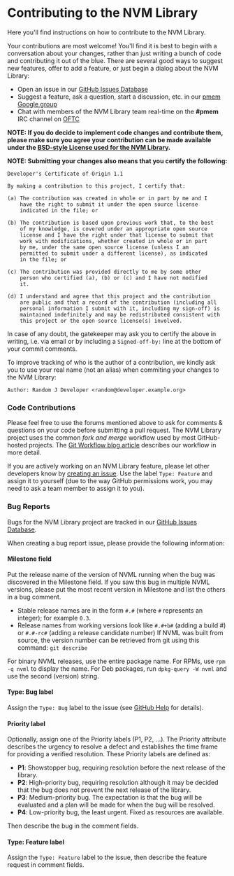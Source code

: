 # Contributing to the NVM Library

Here you'll find instructions on how to contribute to the NVM Library.

Your contributions are most welcome!  You'll find it is best to begin
with a conversation about your changes, rather than just writing a bunch
of code and contributing it out of the blue.
There are several good ways to suggest new features, offer to add a feature,
or just begin a dialog about the NVM Library:

* Open an issue in our [GitHub Issues Database](https://github.com/pmem/issues/issues)
* Suggest a feature, ask a question, start a discussion, etc. in our [pmem Google group](http://groups.google.com/group/pmem)
* Chat with members of the NVM Library team real-time on the **#pmem** IRC channel on [OFTC](http://www.oftc.net)

**NOTE: If you do decide to implement code changes and contribute them,
please make sure you agree your contribution can be made available
under the [BSD-style License used for the NVM Library](https://github.com/pmem/nvml/blob/master/LICENSE).**

**NOTE: Submitting your changes also means that you certify the following:**

```
Developer's Certificate of Origin 1.1

By making a contribution to this project, I certify that:

(a) The contribution was created in whole or in part by me and I
    have the right to submit it under the open source license
    indicated in the file; or

(b) The contribution is based upon previous work that, to the best
    of my knowledge, is covered under an appropriate open source
    license and I have the right under that license to submit that
    work with modifications, whether created in whole or in part
    by me, under the same open source license (unless I am
    permitted to submit under a different license), as indicated
    in the file; or

(c) The contribution was provided directly to me by some other
    person who certified (a), (b) or (c) and I have not modified
    it.

(d) I understand and agree that this project and the contribution
    are public and that a record of the contribution (including all
    personal information I submit with it, including my sign-off) is
    maintained indefinitely and may be redistributed consistent with
    this project or the open source license(s) involved.
```

In case of any doubt, the gatekeeper may ask you to certify the above in writing,
i.e. via email or by including a `Signed-off-by:` line at the bottom
of your commit comments.

To improve tracking of who is the author of a contribution, we kindly ask you
to use your real name (not an alias) when commiting your changes to the NVM Library:
```
Author: Random J Developer <random@developer.example.org>
```

### Code Contributions

Please feel free to use the forums mentioned above to ask
for comments & questions on your code before submitting
a pull request.  The NVM Library project uses the common
*fork and merge* workflow used by most GitHub-hosted projects.
The [Git Workflow blog article](http://pmem.io/2014/09/09/git-workflow.html)
describes our workflow in more detail.

If you are actively working on an NVM Library feature, please let other
developers know by [creating an issue](https://github.com/pmem/issues/issues).
Use the label `Type: Feature` and assign it to yourself (due to the way
GitHub permissions work, you may need to ask a team member to assign it to you).

### Bug Reports

Bugs for the NVM Library project are tracked in our [GitHub Issues Database](https://github.com/pmem/issues/issues).

When creating a bug report issue, please provide the following information:

#### Milestone field

Put the release name of the version of NVML running when the
bug was discovered in the Milestone field.  If you saw this bug
in multiple NVML versions, please put the most recent version in
Milestone and list the others in a bug comment.
- Stable release names are in the form `#.#` (where `#` represents an integer); for example `0.3`.
- Release names from working versions look like `#.#+b#` (adding a build #) or `#.#-rc#` (adding a release candidate number)
If NVML was built from source, the version number can be retrieved
from git using this command: `git describe`

For binary NVML releases, use the entire package name.
For RPMs, use `rpm -q nvml` to display the name.
For Deb packages, run `dpkg-query -W nvml` and use the
second (version) string.

#### Type: Bug label

Assign the `Type: Bug` label to the issue
(see [GitHub Help](https://help.github.com/articles/applying-labels-to-issues-and-pull-requests) for details).

#### Priority label

Optionally, assign one of the Priority labels (P1, P2, ...).
The Priority attribute describes the urgency to resolve a defect
and establishes the time frame for providing a verified resolution.
These Priority labels are defined as:

* **P1**: Showstopper bug, requiring resolution before the next release of the library.
* **P2**: High-priority bug, requiring resolution although it may be decided that the bug does not prevent the next release of the library.
* **P3**: Medium-priority bug.  The expectation is that the bug will be evaluated and a plan will be made for when the bug will be resolved.
* **P4**: Low-priority bug, the least urgent.  Fixed as resources are available.

Then describe the bug in the comment fields.

#### Type: Feature label

Assign the `Type: Feature` label to the issue, then describe the feature request in comment fields.
